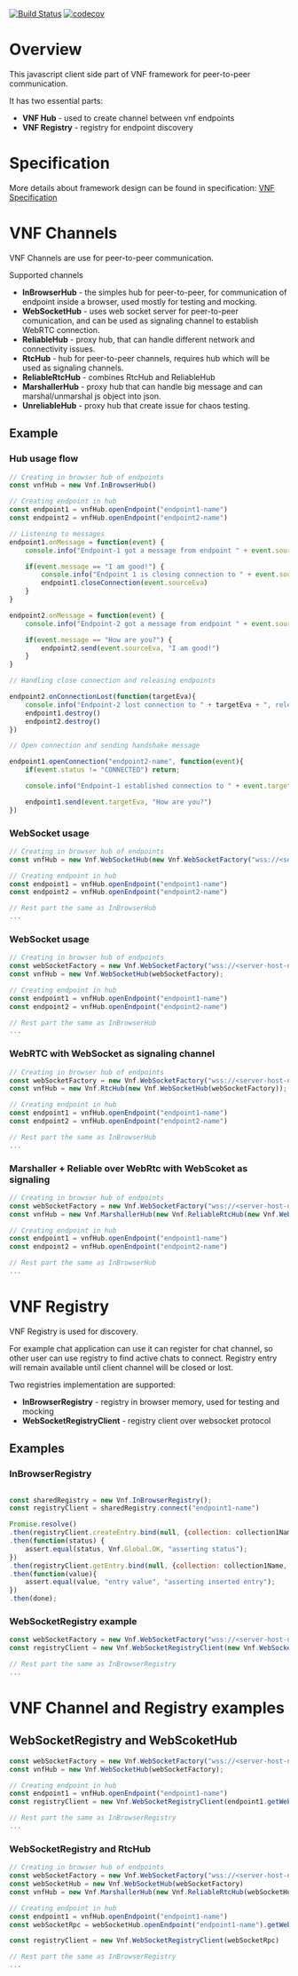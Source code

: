 [![Build Status](https://api.travis-ci.com/amidukr/virtual-network-framework-js.svg?branch=master)](https://travis-ci.com/amidukr/virtual-network-framework-js)
[![codecov](https://codecov.io/gh/amidukr/virtual-network-framework-js/branch/master/graph/badge.svg)](https://codecov.io/gh/amidukr/virtual-network-framework-js)

# Overview

This javascript client side part of VNF framework for peer-to-peer communication.

It has two essential parts:
- **VNF Hub** - used to create channel between vnf endpoints
- **VNF Registry** - registry for endpoint discovery

# Specification

More details about framework design can be found in specification:
[VNF Specification](./docs/amid-ukr-vnf.pdf)

# VNF Channels

VNF Channels are use for peer-to-peer communication.

Supported channels

- **InBrowserHub** - the simples hub for peer-to-peer, for communication of endpoint inside a browser, used mostly for testing and mocking.
- **WebSocketHub** - uses web socket server for peer-to-peer comunication, and can be used as signaling channel to establish WebRTC connection.
- **ReliableHub** - proxy hub, that can handle different network and connectivity issues.
- **RtcHub** - hub for peer-to-peer channels, requires hub which will be used as signaling channels. 
- **ReliableRtcHub** - combines RtcHub and ReliableHub
- **MarshallerHub** - proxy hub that can handle big message and can marshal/unmarshal js object into json.
- **UnreliableHub** - proxy hub that create issue for chaos testing.

## Example

### Hub usage flow

```js
// Creating in browser hub of endpoints
const vnfHub = new Vnf.InBrowserHub()

// Creating endpoint in hub
const endpoint1 = vnfHub.openEndpoint("endpoint1-name")
const endpoint2 = vnfHub.openEndpoint("endpoint2-name")

// Listening to messages
endpoint1.onMessage = function(event) {
    console.info("Endpoint-1 got a message from endpoint " + event.sourceEva + ", message is: " + event.message)

    if(event.message == "I am good!") {
        console.info("Endpoint 1 is closing connection to " + event.sourceEva)
        endpoint1.closeConnection(event.sourceEva)
    }
}

endpoint2.onMessage = function(event) {
    console.info("Endpoint-2 got a message from endpoint " + event.sourceEva + ", message is: " + event.message)

    if(event.message == "How are you?") {
        endpoint2.send(event.sourceEva, "I am good!")
    }
}

// Handling close connection and releasing endpoints

endpoint2.onConnectionLost(function(targetEva){
    console.info("Endpoint-2 lost connection to " + targetEva + ", releasing endpoints")
    endpoint1.destroy()
    endpoint2.destroy()
})

// Open connection and sending handshake message

endpoint1.openConnection("endpoint2-name", function(event){
    if(event.status != "CONNECTED") return;

    console.info("Endpoint-1 established connection to " + event.targetEva + ", status is: " + event.status)

    endpoint1.send(event.targetEva, "How are you?")
})


```

### WebSocket usage

```js
// Creating in browser hub of endpoints
const vnfHub = new Vnf.WebSocketHub(new Vnf.WebSocketFactory("wss://<server-host-name>/webbroker/vnf-ws"));

// Creating endpoint in hub
const endpoint1 = vnfHub.openEndpoint("endpoint1-name")
const endpoint2 = vnfHub.openEndpoint("endpoint2-name")

// Rest part the same as InBrowserHub
...

```

### WebSocket usage

```js
// Creating in browser hub of endpoints
const webSocketFactory = new Vnf.WebSocketFactory("wss://<server-host-name>/webbroker/vnf-ws")
const vnfHub = new Vnf.WebSocketHub(webSocketFactory);

// Creating endpoint in hub
const endpoint1 = vnfHub.openEndpoint("endpoint1-name")
const endpoint2 = vnfHub.openEndpoint("endpoint2-name")

// Rest part the same as InBrowserHub
...

```
### WebRTC with WebSocket as signaling channel

```js
// Creating in browser hub of endpoints
const webSocketFactory = new Vnf.WebSocketFactory("wss://<server-host-name>/webbroker/vnf-ws")
const vnfHub = new Vnf.RtcHub(new Vnf.WebSocketHub(webSocketFactory));

// Creating endpoint in hub
const endpoint1 = vnfHub.openEndpoint("endpoint1-name")
const endpoint2 = vnfHub.openEndpoint("endpoint2-name")

// Rest part the same as InBrowserHub
...

```

### Marshaller + Reliable over WebRtc with WebScoket as signaling

```js
// Creating in browser hub of endpoints
const webSocketFactory = new Vnf.WebSocketFactory("wss://<server-host-name>/webbroker/vnf-ws")
const vnfHub = new Vnf.MarshallerHub(new Vnf.ReliableRtcHub(new Vnf.WebSocketHub(webSocketFactory)));

// Creating endpoint in hub
const endpoint1 = vnfHub.openEndpoint("endpoint1-name")
const endpoint2 = vnfHub.openEndpoint("endpoint2-name")

// Rest part the same as InBrowserHub
...

```

# VNF Registry

VNF Registry is used for discovery.

For example chat application can use it can register for chat channel, so other user can use registry to find active chats to connect. Registry entry will remain available until client channel will be closed or lost.

Two registries implementation are supported:
- **InBrowserRegistry** - registry in browser memory, used for testing and mocking
- **WebSocketRegistryClient** - registry client over websocket protocol

## Examples

### InBrowserRegistry

```js

const sharedRegistry = new Vnf.InBrowserRegistry();
const registryClient = sharedRegistry.connect("endpoint1-name")

Promise.resolve()
.then(registryClient.createEntry.bind(null, {collection: collection1Name, name:"entry1"}, "entry value"))
.then(function(status) {
    assert.equal(status, Vnf.Global.OK, "asserting status");
})
.then(registryClient.getEntry.bind(null, {collection: collection1Name, name:"entry1"}))
.then(function(value){
    assert.equal(value, "entry value", "asserting inserted entry");
})
.then(done);
```

### WebSocketRegistry example
```js
const webSocketFactory = new Vnf.WebSocketFactory("wss://<server-host-name>/webbroker/vnf-ws")
const registryClient = new Vnf.WebSocketRegistryClient(new Vnf.WebSocketRpc(eva, webSocketFactory))

// Rest part the same as InBrowserRegistry
...

```

# VNF Channel and Registry examples

## WebSocketRegistry and WebScoketHub
```js
const webSocketFactory = new Vnf.WebSocketFactory("wss://<server-host-name>/webbroker/vnf-ws")
const vnfHub = new Vnf.WebSocketHub(webSocketFactory);

// Creating endpoint in hub
const endpoint1 = vnfHub.openEndpoint("endpoint1-name")
const registryClient = new Vnf.WebSocketRegistryClient(endpoint1.getWebSocketRpc())

// Rest part the same as InBrowserRegistry
...

```

### WebSocketRegistry and RtcHub
```js
// Creating in browser hub of endpoints
const webSocketFactory = new Vnf.WebSocketFactory("wss://<server-host-name>/webbroker/vnf-ws")
const webSocketHub = new Vnf.WebSocketHub(webSocketFactory)
const vnfHub = new Vnf.MarshallerHub(new Vnf.ReliableRtcHub(webSocketHub));

// Creating endpoint in hub
const endpoint1 = vnfHub.openEndpoint("endpoint1-name")
const webSocketRpc = webSocketHub.openEndpoint("endpoint1-name").getWebSocketRpc()

const registryClient = new Vnf.WebSocketRegistryClient(webSocketRpc)

// Rest part the same as InBrowserRegistry
...

```